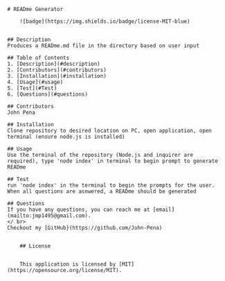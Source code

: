 
    # READme Generator
    
        ![badge](https://img.shields.io/badge/license-MIT-blue)
    

    ## Description
    Produces a READme.md file in the directory based on user input

    ## Table of Contents
    1. [Description](#description)
    2. [Contributors](#contributors)
    3. [Installation](#installation)
    4. [Usage](#usage)
    5. [Test](#Test)
    6. [Questions](#questions)

    ## Contributors
    John Pena

    ## Installation
    Clone repository to desired location on PC, open application, open terminal (ensure node.js is installed)

    ## Usage
    Use the terminal of the repository (Node.js and inquirer are required), type 'node index' in terminal to begin prompt to generate READme

    ## Test
    run 'node index' in the terminal to begin the prompts for the user. When all questions are asnwered, a READme should be generated

    ## Questions
    If you have any questions, you can reach me at [email](mailto:jmp1495@gmail.com). 
    </ br>
    Checkout my [GitHub}(https://github.com/John-Pena)

    
        ## License
    
    
        This application is licensed by [MIT](https://opensource.org/license/MIT).
    
    